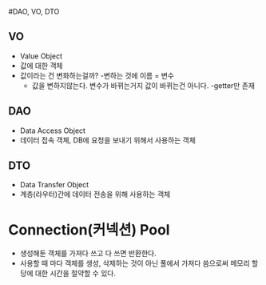 #DAO, VO, DTO

## VO
- Value Object
- 값에 대한 객체
- 값이라는 건 변화하는걸까?
  -변하는 것에 이름 = 변수
  - 값을 변하지않는다. 변수가 바뀌는거지 값이 바뀌는건 아니다.
-getter만 존재

## DAO
- Data Access Object
- 데이터 접속 객체, DB에 요청을 보내기 위해서 사용하는 객체

## DTO
- Data Transfer Object 
- 계층(라우터)간에 데이터 전송을 위해 사용하는 객체

# Connection(커넥션) Pool 
- 생성해둔 객체를 가져다 쓰고 다 쓰면 반환한다.
- 사용할 때 마다 객체를 생성, 삭제하는 것이 아닌 풀에서 가져다 씀으로써
메모리 할당에 대한 시간을 절약할 수 있다.

